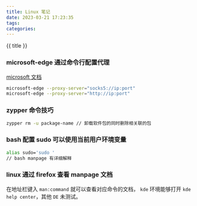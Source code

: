 ```yaml
---
title: Linux 笔记
date: 2023-03-21 17:23:35
tags:
categories:
---
```


{{ title }}
<!-- more -->

### microsoft-edge 通过命令行配置代理
[microsoft 文档]('https://learn.microsoft.com/zh-cn/deployedge/edge-learnmore-cmdline-options-proxy-settings')

```bash
microsoft-edge --proxy-server="socks5://ip:port"
microsoft-edge --proxy-server="http://ip:port"
```

### zypper 命令技巧
```bash
zypper rm -u package-name // 卸载软件包的同时删除相关联的包
```

### bash 配置 sudo 可以使用当前用户环境变量
```bash
alias sudo='sudo '
// bash manpage 有详细解释
```

### linux 通过 firefox 查看 manpage 文档
在地址栏键入 `man:command` 就可以查看对应命令的文档，
`kde` 环境能够打开 `kde help center`，其他 `DE` 未测试。